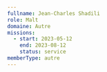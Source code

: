 ```yaml
---
fullname: Jean-Charles Shadili
role: Malt
domaine: Autre
missions:
  - start: 2023-05-12
    end: 2023-08-12
    status: service
memberType: autre
---
```


